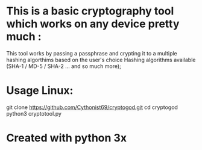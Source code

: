# This is a basic cryptography tool which works on any device pretty much :
This tool works by passing a passphrase and crypting it to a multiple hashing algorthims based on the user's choice Hashing algorithms available (SHA-1 / MD-5 / SHA-2 ... and so much more);
# Usage Linux:
  git clone https://github.com/Cythonist69/cryptogod.git
  cd cryptogod
  python3 cryptotool.py

# Created with python 3x
